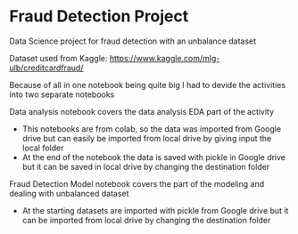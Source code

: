 # Fraud Detection Project
Data Science project for fraud detection with an unbalance dataset 

Dataset used from Kaggle:
https://www.kaggle.com/mlg-ulb/creditcardfraud/

Because of all in one notebook being quite big I had to devide the activities into two separate notebooks

Data analysis notebook covers the data analysis EDA part of the activity
  - This notebooks are from colab, so the data was imported from Google drive but can easily be imported from local drive by giving input the local folder
  - At the end of the notebook the data is saved with pickle in Google drive but it can be saved in local drive by changing the destination folder
  
  
Fraud Detection Model notebook covers the part of the modeling and dealing with unbalanced dataset
  - At the starting datasets are imported with pickle from Google drive but  it can be imported from local drive by changing the destination folder
